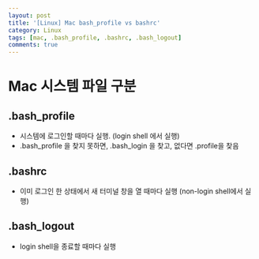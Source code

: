 ```yaml
---
layout: post
title: '[Linux] Mac bash_profile vs bashrc'
category: Linux
tags: [mac, .bash_profile, .bashrc, .bash_logout]
comments: true
---
```


# Mac 시스템 파일 구분

## .bash_profile
- 시스템에 로그인할 때마다 실행. (login shell 에서 실행)
- .bash_profile 을 찾지 못하면, .bash_login 을 찾고, 없다면 .profile을 찾음

## .bashrc
- 이미 로그인 한 상태에서 새 터미널 창을 열 때마다 실행 (non-login shell에서 실행)

## .bash_logout
- login shell을 종료할 때마다 실행